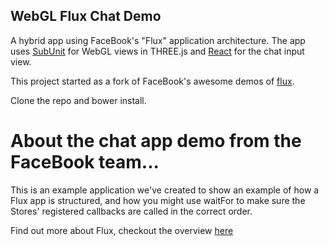 ## WebGL Flux Chat Demo

A hybrid app using FaceBook's "Flux" application architecture. The app uses [SubUnit](http://github.com/sghall/subunit) for WebGL views in THREE.js and [React](https://github.com/facebook/react) for the chat input view.

This project started as a fork of FaceBook's awesome demos of [flux](https://github.com/facebook/flux). 

Clone the repo and bower install.

# About the chat app demo from the FaceBook team...

This is an example application we've created to show an example of how a Flux
app is structured, and how you might use waitFor to make sure the Stores'
registered callbacks are called in the correct order.

Find out more about Flux, checkout the overview [here](http://facebook.github.io/flux/docs/overview.html)